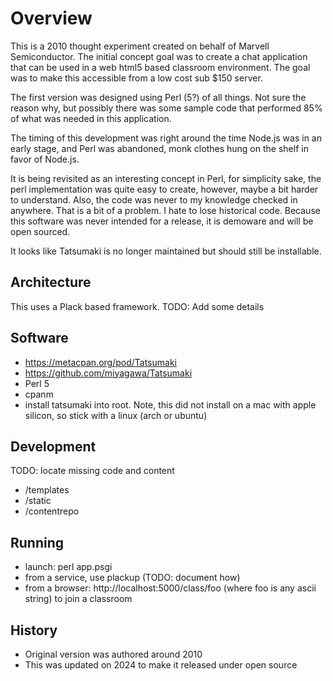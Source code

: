 # Overview

This is a 2010 thought experiment created on behalf of Marvell Semiconductor.  The initial concept goal was to create a chat application that can be used in a web html5 based classroom environment.  The goal was to make this accessible from a low cost sub $150 server.

The first version was designed using Perl (5?) of all things.  Not sure the reason why, but possibly there was some sample code that performed 85% of what was needed in this application.

The timing of this development was right around the time Node.js was in an early stage, and Perl was abandoned, monk clothes hung on the shelf in favor of Node.js.

It is being revisited as an interesting concept in Perl, for simplicity sake, the perl implementation was quite easy to create, however, maybe a bit harder to understand.  Also, the code was never to my knowledge checked in anywhere.  That is a bit of a problem.  I hate to lose historical code.  Because this software was never intended for a release, it is demoware and will be open sourced.

It looks like Tatsumaki is no longer maintained but should still be installable.

## Architecture

This uses a Plack based framework.  TODO: Add some details

## Software

- https://metacpan.org/pod/Tatsumaki
- https://github.com/miyagawa/Tatsumaki
- Perl 5
- cpanm
- install tatsumaki into root.  Note, this did not install on a mac with apple silicon, so stick with a linux (arch or ubuntu)

## Development

TODO: locate missing code and content

- /templates
- /static
- /contentrepo

## Running

- launch: perl app.psgi
- from a service, use plackup (TODO: document how)
- from a browser: http://localhost:5000/class/foo (where foo is any ascii string) to join a classroom

## History

- Original version was authored around 2010
- This was updated on 2024 to make it released under open source